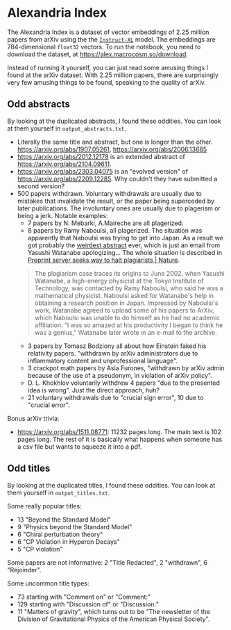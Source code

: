 # Alexandria Index

The Alexandria Index is a dataset of vector embeddings of 2.25 million papers from arXiv using the the [`Instruct-XL`](https://huggingface.co/hkunlp/instructor-xl) model. The embeddings are 784-dimensional `float32` vectors. To run the notebook, you need to download the dataset, at <https://alex.macrocosm.so/download>.

Instead of running it yourself, you can just read some amusing things I found at the arXiv dataset. With 2.25 million papers, there are surprisingly very few amusing things to be found, speaking to the quality of arXiv.

## Odd abstracts

By looking at the duplicated abstracts, I found these oddities.  You can look at them yourself in `output_abstracts.txt`.

* Literally the same title and abstract, but one is longer than the other. <https://arxiv.org/abs/1907.05261>, <https://arxiv.org/abs/2006.13685>
* <https://arxiv.org/abs/2012.12178> is an extended abstract of <https://arxiv.org/abs/2104.09611>.
* <https://arxiv.org/abs/2303.04075> is an "evolved version" of <https://arxiv.org/abs/2209.12285>. Why couldn't they have submitted a second version?
* 500 papers withdrawn. Voluntary withdrawals are usually due to mistakes that invalidate the result, or the paper being superceded by later publications. The involuntary ones are usually due to plagerism or being a jerk. Notable examples:
    * 7 papers by N. Mebarki, A.Maireche are all plagerized.
    * 8 papers by Ramy Naboulsi, all plagerized. The situation was apparently that Naboulsi was trying to get into Japan. As a result we got probably the [weirdest abstract](https://arxiv.org/abs/hep-ph/0304045) ever, which is just an email from Yasushi Watanabe apologizing... The whole situation is described in [Preprint server seeks way to halt plagiarists | Nature](https://www.nature.com/articles/426007a).
    > The plagiarism case traces its origins to June 2002, when Yasushi Watanabe, a high-energy physicist at the Tokyo Institute of Technology, was contacted by Ramy Naboulsi, who said he was a mathematical physicist. Naboulsi asked for Watanabe's help in obtaining a research position in Japan. Impressed by Naboulsi's work, Watanabe agreed to upload some of his papers to ArXiv, which Naboulsi was unable to do himself as he had no academic affiliation. “I was so amazed at his productivity I began to think he was a genius,” Watanabe later wrote in an e-mail to the archive.
    * 3 papers by Tomasz Bodziony all about how Einstein faked his relativity papers. "withdrawn by arXiv administrators due to inflammatory content and unprofessional language".
    * 3 crackpot math papers by Asia Furones, "withdrawn by arXiv admin because of the use of a pseudonym, in violation of arXiv policy".
    * D. L. Khokhlov voluntarily withdrew 4 papers "due to the presented idea is wrong". Just the direct approach, huh?
    * 21 voluntary withdrawals due to "crucial sign error", 10 due to "crucial error".

Bonus arXiv trivia:
* <https://arxiv.org/abs/1511.08771>: 11232 pages long. The main text is 102 pages long. The rest of it is basically what happens when someone has a csv file but wants to squeeze it into a pdf.

## Odd titles

By looking at the duplicated titles, I found these oddities. You can look at them yourself in `output_titles.txt`.

Some really popular titles:
* 13 "Beyond the Standard Model"
* 9 "Physics beyond the Standard Model"
* 6 "Chiral perturbation theory"
* 6 "CP Violation in Hyperon Decays"
* 5 "CP violation"

Some papers are not informative: 2 "Title Redacted", 2 "withdrawn", 6 "Rejoinder".

Some uncommon title types:
* 73 starting with "Comment on" or "Comment:"
* 129 starting with "Discussion of" or "Discussion:"
* 11 "Matters of gravity", which turns out to be "The newsletter of the Division of Gravitational Physics of the American Physical Society".
